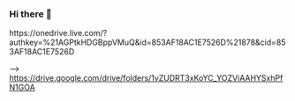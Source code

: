 ### Hi there 👋

<!--
**THEMEZE/THEMEZE** is a ✨ _special_ ✨ repository because its `README.md` (this file) appears on your GitHub profile.

Here are some ideas to get you started:

- 🔭 I’m currently working on ...
- 🌱 I’m currently learning ...
- 👯 I’m looking to collaborate on ...
- 🤔 I’m looking for help with ...
- 💬 Ask me about ...
- 📫 How to reach me: ...
- 😄 Pronouns: ...
- ⚡ Fun fact: ...
https://drive.google.com/drive/folders/1vZUDRT3xKoYC_YOZViAAHYSxhPfN1GOA


-->https://onedrive.live.com/?authkey=%21AGPtkHDGBppVMuQ&id=853AF18AC1E7526D%21878&cid=853AF18AC1E7526D
--> https://drive.google.com/drive/folders/1vZUDRT3xKoYC_YOZViAAHYSxhPfN1GOA
